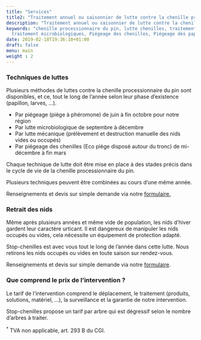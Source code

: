 ```yaml
---
title: "Services"
title2: "Traitement annuel ou saisonnier de lutte contre la chenille processionnaire du pin."
description: "Traitement annuel ou saisonnier de lutte contre la chenille processionnaire du pin."
keywords: "chenille processionnaire du pin, lutte chenilles, traitement, Eco pièges, lutte mécanique, pièges à chenilles, pièges à phéromone,
  traitement microbiologiques, Piégeage des chenilles, Piégeage des papillons mâles, lutte biologique."
date: 2019-02-18T19:36:10+01:00
draft: false
menu: main
weight : 2
---
```


<h3>Techniques de luttes</h3>
<p>Plusieurs méthodes de luttes contre la chenille processionnaire du pin sont disponibles, et ce, tout le long de l’année selon leur phase d’existence (papillon, larves, …).</p>
<ul>
<li>Par piégeage (piège à phéromone) de juin à fin octobre pour notre région</li>
<li>Par lutte microbiologique de septembre à décembre</li>
<li>Par lutte mécanique (prélèvement et destruction manuelle des nids vides ou occupés)</li>
<li>Par piégeage des chenilles (Eco piège disposé autour du tronc) de mi-décembre à fin mars</li>
</ul>

<p>Chaque technique de lutte doit être mise en place à des stades précis dans le cycle de vie de la chenille processionnaire du pin.</p>
<p>Plusieurs techniques peuvent être combinées au cours d’une même année.</p>
<p>Renseignements et devis sur simple demande via notre <a href="/contact/" title="formulaire de contact">formulaire.</a></p>

<h3>Retrait des nids</h3>
<p>Même après plusieurs années et même vide de population, les nids d’hiver gardent leur caractère urticant. Il est dangereux de manipuler les nids occupés ou vides, cela nécessite un équipement de protection adapté.</p>
<p>Stop-chenilles est avec vous tout le long de l’année dans cette lutte. Nous retirons les nids occupés ou vides en toute saison sur rendez-vous.</p>
<p>Renseignements et devis sur simple demande via notre <a href="/contact/" title="formulaire de contact">formulaire</a>.</p>

<h3>Que comprend le prix de l’intervention ?</h3>
<p>Le tarif de l’intervention comprend le déplacement, le traitement (produits, solutions, matériel, …), la surveillance et la garantie de notre intervention.</p>
<p>Stop-chenilles propose un tarif par arbre qui est dégressif selon le nombre d’arbres à traiter.</p>
		
<p><sup>*</sup> TVA non applicable, art. 293 B du CGI.</p>

